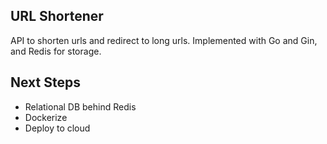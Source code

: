 ## URL Shortener

API to shorten urls and redirect to long urls. Implemented with Go and Gin, and Redis for storage. 

## Next Steps
- Relational DB behind Redis
- Dockerize
- Deploy to cloud